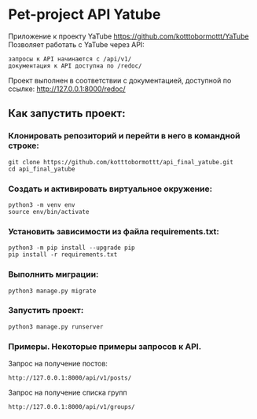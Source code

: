 # Pet-project API Yatube
Приложение к проекту YaTube https://github.com/kotttobormottt/YaTube Позволяет работать с YaTube через API:
```
запросы к API начинаются с /api/v1/
документация к API доступна по /redoc/
```

Проект выполнен в соответствии с документацией, доступной по ссылке: http://127.0.0.1:8000/redoc/


## Как запустить проект:
### Клонировать репозиторий и перейти в него в командной строке:
```
git clone https://github.com/kotttobormottt/api_final_yatube.git
cd api_final_yatube
```
### Cоздать и активировать виртуальное окружение:
```
python3 -m venv env
source env/bin/activate
```
### Установить зависимости из файла requirements.txt:
```
python3 -m pip install --upgrade pip
pip install -r requirements.txt
```
### Выполнить миграции:
```
python3 manage.py migrate
```
### Запустить проект:
```
python3 manage.py runserver
```

### Примеры. Некоторые примеры запросов к API.

Запрос на получение постов:

```
http://127.0.0.1:8000/api/v1/posts/
```

Запрос на получение списка групп
```
http://127.0.0.1:8000/api/v1/groups/
```
